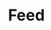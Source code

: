 ---
title: Feed
layout: feeds
permalink: /feed/
classes: wide
pagination:
  enabled: true
  category: feed
---